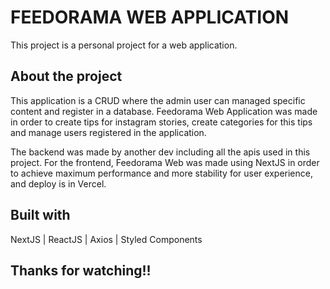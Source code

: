 # FEEDORAMA WEB APPLICATION
This project is a personal project for a web application.

## About the project
This application is a CRUD where the admin user can managed specific content and register in a database. Feedorama Web Application was made in order to create tips for instagram stories, create categories for this tips and manage users registered in the application.

The backend was made by another dev including all the apis used in this project. For the frontend, Feedorama Web was made using NextJS in order to achieve maximum performance and more stability for user experience, and deploy is in Vercel.


## Built with
NextJS | ReactJS | Axios | Styled Components

## Thanks for watching!!
